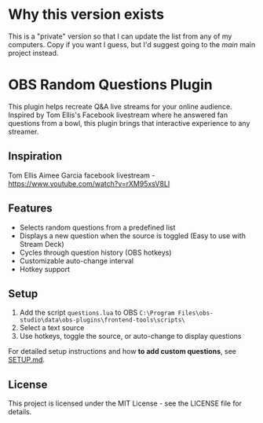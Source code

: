# Why this version exists

This is a "private" version so that I can update the list from any of my computers. Copy if you want I guess, but I'd suggest going to the *main* main project instead.
 
 # OBS Random Questions Plugin

This plugin helps recreate Q&A live streams for your online audience. Inspired by Tom Ellis's Facebook livestream where he answered fan questions from a bowl, this plugin brings that interactive experience to any streamer.

## Inspiration

Tom Ellis Aimee Garcia facebook livestream - https://www.youtube.com/watch?v=rXM95xsV8LI

## Features

- Selects random questions from a predefined list
- Displays a new question when the source is toggled (Easy to use with Stream Deck)
- Cycles through question history (OBS hotkeys)
- Customizable auto-change interval
- Hotkey support

## Setup

1. Add the script `questions.lua` to OBS 
    `C:\Program Files\obs-studio\data\obs-plugins\frontend-tools\scripts\`
2. Select a text source
3. Use hotkeys, toggle the source, or auto-change to display questions

For detailed setup instructions and how **to add custom questions**, see [SETUP.md](SETUP.md).

## License

This project is licensed under the MIT License - see the LICENSE file for details.
